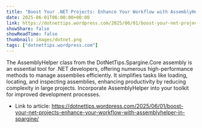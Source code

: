 ```yaml
---
title: "Boost Your .NET Projects: Enhance Your Workflow with AssemblyHelper in Spargine"
date: 2025-06-01T06:00:00+00:00
link: https://dotnettips.wordpress.com/2025/06/01/boost-your-net-projects-enhance-your-workflow-with-assemblyhelper-in-spargine/
showShare: false
showReadTime: false
thumbnail: images/dotnet.png
tags: ["dotnettips.wordpress.com"]
---
```

The AssemblyHelper class from the DotNetTips.Spargine.Core assembly is an essential tool for .NET developers, offering numerous high-performance methods to manage assemblies efficiently. It simplifies tasks like loading, locating, and inspecting assemblies, enhancing productivity by reducing complexity in large projects. Incorporate AssemblyHelper into your toolkit for improved development processes.

- Link to article: https://dotnettips.wordpress.com/2025/06/01/boost-your-net-projects-enhance-your-workflow-with-assemblyhelper-in-spargine/